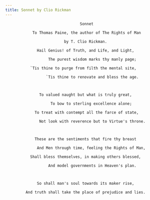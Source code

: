 ```yaml
---
title: Sonnet by Clio Rickman
---
```


                                     Sonnet

                To Thomas Paine, the author of The Rights of Man

                              by T. Clio Rickman.

                  Hail Genius! of Truth, and Life, and Light,

                       The purest wisdom marks thy manly page;

               `Tis thine to purge from filth the mental site,

                      `Tis thine to renovate and bless the age.



                   To valued naught but what is truly great,

                        To bow to sterling excellence alone;

                 To treat with contempt all the farce of state,

                   Not look with reverence but to Virtue's throne.



                 These are the sentiments that fire thy breast

                  And Men through time, feeling the Rights of Man,

               Shall bless themselves, in making others blessed,

                       And model governments in Heaven's plan.



                  So shall man's soul towards its maker rise,

             And truth shall take the place of prejudice and lies.
